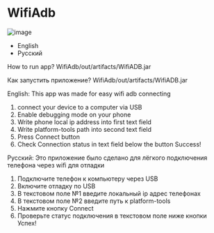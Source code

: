 # WifiAdb

![image](https://user-images.githubusercontent.com/33634903/132131277-39b0e86b-d6b7-4e8b-9bed-f90f08687c10.png)

* English 
* Русский 

How to run app? WifiAdb/out/artifacts/WifiADB.jar

Как запустить приложение? WifiAdb/out/artifacts/WifiADB.jar

English:
This app was made for easy wifi adb connecting
1. connect your device to a computer via USB 
2. Enable debugging mode on your phone
3. Write phone local ip address into first text field
4. Write platform-tools path into second text field
5. Press Connect button
6. Check Connection status in text field below the button
  Success!



Русский:
Это приложение было сделано для лёгкого подключения телефона через wifi для отладки
1. Подключите телефон к компьютеру через USB
2. Включите отладку по USB
3. В текстовом поле №1 введите локальный ip адрес телефонаx
4. В текстовом поле №2 введите путь к platform-tools 
5. Нажмите кнопку Connect
6. Проверьте статус подключения в текстовом поле ниже кнопки
  Успех!
  

